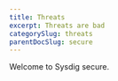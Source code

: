 ```yaml
---
title: Threats
excerpt: Threats are bad
categorySlug: threats
parentDocSlug: secure
---
```


Welcome to Sysdig secure.